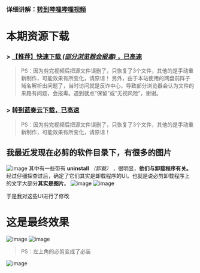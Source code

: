 ### 详细讲解：[转到哔哩哔哩视频](https://www.bilibili.com/video/BV1GVs7esEAg/)
# 本期资源下载

### > [【推荐】快速下载 _(部分浏览器会报毒)_ ，已高速](https://1-180-24-8.pd1.cjjd19.com:30443/download-cdn.cjjd19.com/123-772/ec59fa10/1813280842-0/ec59fa10ee291af5f03cb0879cfadf04/c-m48?v=5&t=1724755342&s=1724755342342a4c6c16c13d24d677dc06a34d4694&r=PYFC43&bzc=2&bzs=313831333238303834323a31313237333739333a3132353136323a31383133323830383432&filename=%E6%96%B0%E5%8D%B8%E8%BD%BD%E6%9D%90%E8%B4%A8.zip&x-mf-biz-cid=4a638319-2512-407f-bbb3-5d526f11a8ed-3dab77&auto_redirect=0&cache_type=1&xmfcid=f9478755-82eb-4c4a-a6fd-a332a121422b-0-50111d3b1)

> PS：因为剪完视频后把源文件误删了，只恢复了3个文件，其他的是手动重新制作，可能效果有所变化，请原谅！
另外，由于本站使用的网盘前阵子域名解析出问题了，当时访问就是反诈中心，导致部分浏览器会认为文件的来路有问题，会报毒。遇到就点“保留”或“无视风险”，谢谢。

### > [转到蓝奏云下载，已高速](https://xuesheng666.lanzn.com/ixObU28ftt5e)

> PS：因为剪完视频后把源文件误删了，只恢复了3个文件，其他的是手动重新制作，可能效果有所变化，请原谅！

## 我最近发现在必剪的软件目录下，有很多的图片
![image](https://github.com/user-attachments/assets/021d0a50-3cf1-45d7-9dcc-b5ab644a122c)
其中有一些带有 **uninstall** _（卸载）_ ，很明显，**他们与卸载程序有关。**
经过仔细探查过后，确定了它们其实是卸载程序的UI。也就是说必剪卸载程序上的文字大部分**其实是图片**。
![image](https://github.com/user-attachments/assets/02b71299-db18-404f-9dd2-b02df26a6ac0)
![image](https://github.com/user-attachments/assets/850588c9-d762-4215-892d-a9169174d264)

于是我对这些UI进行了修改
# 这是最终效果
![image](https://github.com/user-attachments/assets/17985e69-5d8f-4305-8196-2219d91b5ee8)
![image](https://github.com/user-attachments/assets/0fd51f60-febe-425a-b5a5-dad9d66017b5)

> PS：左上角的必剪变成了必装

![image](https://github.com/user-attachments/assets/d9bb2957-f061-44ad-bb5c-c549333c2434)
